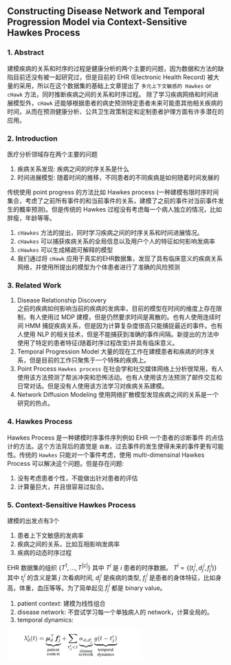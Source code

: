 ## Constructing Disease Network and Temporal Progression Model via Context-Sensitive Hawkes Process
### 1. Abstract
建模疾病的关系和时序的过程是健康分析的两个主要的问题，因为数据和方法的缺陷目前还没有被一起研究过，但是目前的 EHR (Electronic Health Record) 被大量的采用，所以在这个数据集的基础上文章提出了 `多元上下文敏感的 Hawkes` or `cHawk` 方法，同时推断疾病之间的关系和时序过程。
除了学习疾病网络和时间进展模型外，`cHawk` 还能够根据患者的病史预测特定患者未来可能患其他相关疾病的时间，从而在预测健康分析、公共卫生政策制定和定制患者护理方面有许多潜在的应用。

### 2. Introduction
医疗分析领域存在两个主要的问题
1. 疾病关系发现: 疾病之间的时序关系是什么
2. 时间进展模型: 随着时间的推移，不同患者的不同疾病是如何随着时间发展的

传统使用 point progress 的方法比如 Hawkes process (一种建模有限时序时间集合，考虑了之前所有事件的和当前事件的关系，建模了之前的事件对当前事件发生的概率预测)。但是传统的 Hawkes 过程没有考虑每一个病人独立的情况，比如胖瘦，年龄等等。

1. `cHawkes` 方法的提出，同时学习疾病之间的时序关系和时间进展情况。
2. `cHawkes` 可以捕获疾病关系的全局信息以及用户个人的特征如何影响发病率
3. `cHawkes` 可以生成稀疏可解释的模型
4. 我们通过将 `cHawk` 应用于真实的EHR数据集，发现了具有临床意义的疾病关系网络，并使用所提出的模型为个体患者进行了准确的风险预测

### 3. Related Work
1. Disease Relationship Discovery  
   之前的疾病如何影响当前的疾病的发病率，目前的模型在时间的维度上存在限制，有人使用过 MDP 建模，但是仍然要求时间是离散的。也有人使用连续时间 HMM 捕捉疾病关系，但是因为计算复杂度很高只能捕捉最近的事件。也有人使用 NLP 的相关技术，但是不能捕获到准确的事件间隔。新提出的方法中使用了特定的患者特征(随着时序过程改变)并具有临床意义。
2. Temporal Progression Model
   大量的现在工作在建模患者和疾病的时序关系，但是目前的工作只聚焦于一个特殊的疾病上。
3. Point Process
   `Hawkes process` 在社会学和社交媒体网络上分析很常用，有人使用该方法预测了帮派冲突和恐怖活动。也有人使用该方法预测了邮件交互和日常对话。但是没有人使用该方法学习对疾病关系建模。
4. Network Diffusion Modeling
   使用网络扩散模型发现疾病之间的关系是一个研究的热点。

### 4. Hawkes Process
Hawkes Process 是一种建模时序事件序列例如 EHR 一个患者的诊断事件 的点估计的方法。这个方法背后的直觉是 `自激`，过去事件的发生使得未来的事件更有可能性。传统的 `Hawkes` 只能对一个事件考虑，使用 multi-dimensinal Hawkes Process 可以解决这个问题。但是存在问题:
1. 没有考虑患者个性，不能做出针对患者的评估
2. 计算量巨大，并且很容易过拟合。

### 5. Context-Sensitive Hawkes Process
建模的出发点有3个
1. 患者上下文敏感的发病率
2. 疾病之间的关系，比如互相影响发病率
3. 疾病的动态时序过程

EHR 数据集的组织 $\{T^1,...,T^{|c|}\}$
其中 $T^i$ 是 $i$ 患者的时序数据。
$T^i=\{(t^i_j,d^i_j,f^i_j)\}$ 其中 $t^i_j$ 的含义是第 $j$ 次看病时间, $d^i_j$ 是疾病的类型, $f_j^i$ 是患者的身体特征，比如身高，体重，血压等等。为了简单起见 $f_j^i$ 都是 binary value。

1. patient context: 建模为线性组合
2. disease network: 不尝试学习每一个单独病人的 network，计算全局的。
3. temporal dynamics: 

![](1.png)
